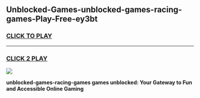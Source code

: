 
## Unblocked-Games-unblocked-games-racing-games-Play-Free-ey3bt
<h3>
<a href="https://premium76.site?title=unblocked-games-racing-games&ref=18A1">CLICK TO PLAY</a></h3>
<hr>

<h3>
<a href="https://premium76.site?title=unblocked-games-racing-games&ref=18A1">CLICK 2 PLAY</a>
  
</h3>

<a href="https://premium76.site?title=unblocked-games-racing-games&ref=18A1"><img src="https://clearcache.store/games.png"></a>


**unblocked-games-racing-games games unblocked: Your Gateway to Fun and Accessible Online Gaming**
